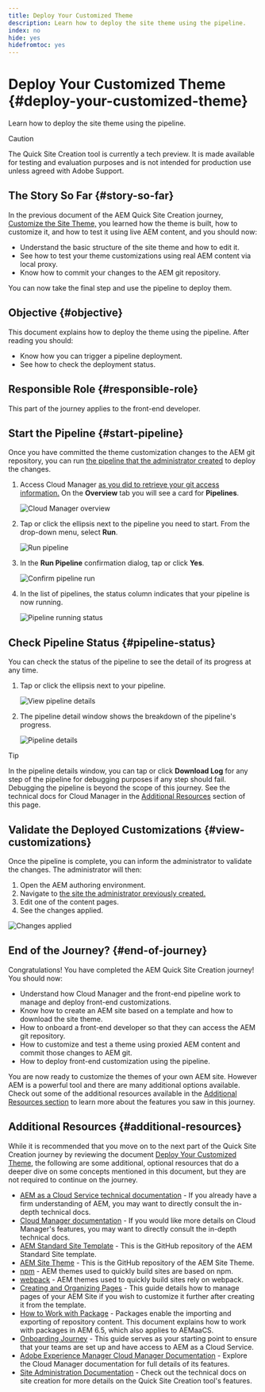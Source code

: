 ```yaml
---
title: Deploy Your Customized Theme
description: Learn how to deploy the site theme using the pipeline.
index: no
hide: yes
hidefromtoc: yes
---
```


# Deploy Your Customized Theme {#deploy-your-customized-theme}

Learn how to deploy the site theme using the pipeline.

>[!CAUTION]
>
>The Quick Site Creation tool is currently a tech preview. It is made available for testing and evaluation purposes and is not intended for production use unless agreed with Adobe Support.

## The Story So Far {#story-so-far}

In the previous document of the AEM Quick Site Creation journey, [Customize the Site Theme,](customize-theme.md) you learned how the theme is built, how to customize it, and how to test it using live AEM content, and you should now:

* Understand the basic structure of the site theme and how to edit it.
* See how to test your theme customizations using real AEM content via local proxy.
* Know how to commit your changes to the AEM git repository.

You can now take the final step and use the pipeline to deploy them.

## Objective {#objective}

This document explains how to deploy the theme using the pipeline. After reading you should:

* Know how you can trigger a pipeline deployment.
* See how to check the deployment status.

## Responsible Role {#responsible-role}

This part of the journey applies to the front-end developer.

## Start the Pipeline {#start-pipeline}

Once you have committed the theme customization changes to the AEM git repository, you can run [the pipeline that the administrator  created](pipeline-setup.md) to deploy the changes.

1. Access Cloud Manager [as you did to retrieve your git access information.](retrieve-access.md) On the **Overview** tab you will see a card for **Pipelines**.

   ![Cloud Manager overview](assets/cloud-manager-overview.png)

1. Tap or click the ellipsis next to the pipeline you need to start. From the drop-down menu, select **Run**.

   ![Run pipeline](assets/run-pipeline.png)

1. In the **Run Pipeline** confirmation dialog, tap or click **Yes**.

   ![Confirm pipeline run](assets/pipeline-confirm.png)

1. In the list of pipelines, the status column indicates that your pipeline is now running.

   ![Pipeline running status](assets/pipeline-running.png)

## Check Pipeline Status {#pipeline-status}

You can check the status of the pipeline to see the detail of its progress at any time.

1. Tap or click the ellipsis next to your pipeline.

   ![View pipeline details](assets/view-pipeline-details.png)

1. The pipeline detail window shows the breakdown of the pipeline's progress.

   ![Pipeline details](assets/pipeline-details.png)

>[!TIP]
>
>In the pipeline details window, you can tap or click **Download Log** for any step of the pipeline for debugging purposes if any step should fail. Debugging the pipeline is beyond the scope of this journey. See the technical docs for Cloud Manager in the [Additional Resources](#additional-resources) section of this page.

## Validate the Deployed Customizations {#view-customizations}

Once the pipeline is complete, you can inform the administrator to validate the changes. The administrator will then:

1. Open the AEM authoring environment.
1. Navigate to [the site the administrator previously created.](create-site.md)
1. Edit one of the content pages.
1. See the changes applied.

![Changes applied](assets/changes-applied.png)

## End of the Journey? {#end-of-journey}

Congratulations! You have completed the AEM Quick Site Creation journey! You should now:

* Understand how Cloud Manager and the front-end pipeline work to manage and deploy front-end customizations.
* Know how to create an AEM site based on a template and how to download the site theme.
* How to onboard a front-end developer so that they can access the AEM git repository.
* How to customize and test a theme using proxied AEM content and commit those changes to AEM git.
* How to deploy front-end customization using the pipeline.

You are now ready to customize the themes of your own AEM site. However AEM is a powerful tool and there are many additional options available. Check out some of the additional resources available in the [Additional Resources section](#additional-resources) to learn more about the features you saw in this journey.

## Additional Resources {#additional-resources}

While it is recommended that you move on to the next part of the Quick Site Creation journey by reviewing the document [Deploy Your Customized Theme,](deploy-theme.md) the following are some additional, optional resources that do a deeper dive on some concepts mentioned in this document, but they are not required to continue on the journey.

* [AEM as a Cloud Service technical documentation](https://experienceleague.adobe.com/docs/experience-manager-cloud-service.html) - If you already have a firm understanding of AEM, you may want to directly consult the in-depth technical docs.
* [Cloud Manager documentation](https://experienceleague.adobe.com/docs/experience-manager-cloud-service/onboarding/onboarding-concepts/cloud-manager-introduction.html) - If you would like more details on Cloud Manager's features, you may want to directly consult the in-depth technical docs.
* [AEM Standard Site Template](https://github.com/adobe/aem-site-template-standard) - This is the GitHub repository of the AEM Standard Site template.
* [AEM Site Theme](https://github.com/adobe/aem-site-template-standard-theme-e2e) - This is the GitHub repository of the AEM Site Theme.
* [npm](https://www.npmjs.com) - AEM themes used to quickly build sites are based on npm.
* [webpack](https://webpack.js.org) - AEM themes used to quickly build sites rely on webpack.
* [Creating and Organizing Pages](/help/sites-cloud/authoring/fundamentals/organizing-pages.md) - This guide details how to manage pages of your AEM Site if you wish to customize it further after creating it from the template.
* [How to Work with Package](https://experienceleague.adobe.com/docs/experience-manager-65/administering/contentmanagement/package-manager.html?lang=en) - Packages enable the importing and exporting of repository content. This document explains how to work with packages in AEM 6.5, which also applies to AEMaaCS.
* [Onboarding Journey](/help/journey-onboarding/home.md) - This guide serves as your starting point to ensure that your teams are set up and have access to AEM as a Cloud Service.
* [Adobe Experience Manager Cloud Manager Documentation](https://experienceleague.adobe.com/docs/experience-manager-cloud-manager/using/introduction-to-cloud-manager.html) - Explore the Cloud Manager documentation for full details of its features.
* [Site Administration Documentation](/help/sites-cloud/administering/site-creation/create-site.md) - Check out the technical docs on site creation for more details on the Quick Site Creation tool's features.
